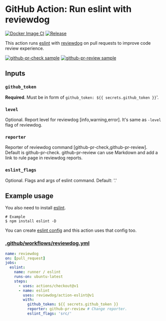 # GitHub Action: Run eslint with reviewdog

[![Docker Image CI](https://github.com/reviewdog/action-eslint/workflows/Docker%20Image%20CI/badge.svg)](https://github.com/reviewdog/action-eslint/actions)
[![Release](https://img.shields.io/github/release/reviewdog/action-eslint.svg?maxAge=43200)](https://github.com/reviewdog/action-eslint/releases)

This action runs [eslint](https://github.com/eslint/eslint) with
[reviewdog](https://github.com/reviewdog/reviewdog) on pull requests to improve
code review experience.

[![github-pr-check sample](https://user-images.githubusercontent.com/3797062/65406379-54848e00-de1a-11e9-8464-1037e1cacf80.png)](https://github.com/reviewdog/action-eslint/pull/1)
[![github-pr-review sample](https://user-images.githubusercontent.com/3797062/65406408-6d8d3f00-de1a-11e9-90dd-d39aa3e19e7f.png)](https://github.com/reviewdog/action-eslint/pull/1)

## Inputs

### `github_token`

**Required**. Must be in form of `github_token: ${{ secrets.github_token }}`'.

### `level`

Optional. Report level for reviewdog [info,warning,error].
It's same as `-level` flag of reviewdog.

### `reporter`

Reporter of reviewdog command [github-pr-check,github-pr-review].
Default is github-pr-check.
github-pr-review can use Markdown and add a link to rule page in reviewdog reports.

### `eslint_flags`

Optional. Flags and args of eslint command. Default: '.'

## Example usage

You also need to install [eslint](https://github.com/eslint/eslint).

```shell
# Example
$ npm install eslint -D
```

You can create [eslint
config](https://eslint.org/docs/user-guide/configuring)
and this action uses that config too.

### [.github/workflows/reviewdog.yml](.github/workflows/reviewdog.yml)

```yml
name: reviewdog
on: [pull_request]
jobs:
  eslint:
    name: runner / eslint
    runs-on: ubuntu-latest
    steps:
      - uses: actions/checkout@v1
      - name: eslint
        uses: reviewdog/action-eslint@v1
        with:
          github_token: ${{ secrets.github_token }}
          reporter: github-pr-review # Change reporter.
          eslint_flags: 'src/'
```
